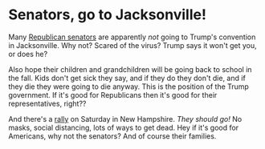 # Senators, go to Jacksonville!
Many <a href="https://www.cbsnews.com/news/republican-national-convention-rnc-coronavirus-gop-senators-jacksonville/">Republican senators</a> are apparently <i>not</i> going to Trump's convention in Jacksonville. Why not? Scared of the virus? Trump says it won't get you, or does he? 

Also hope their children and grandchildren will be going back to school in the fall. Kids don't get sick they say, and if they do they don't die, and if they die they were going to die anyway. This is the position of the Trump government. If it's good for Republicans then it's good for their representatives, right??

And there's a <a href="https://www.nbcboston.com/news/politics/decision-2020/trump-to-hold-outdoor-rally-in-portsmouth-nh-this-week/2154220/">rally</a> on Saturday in New Hampshire. <i>They should  go! </i>No masks, social distancing, lots of ways to get dead. Hey if it's good for Americans, why not the senators? And of course their families. 

